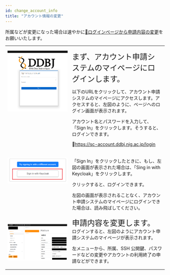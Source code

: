 ```yaml
---
id: change_account_info
title: "アカウント情報の変更"
---
```



所属などが変更になった場合は速やかに[&#x1f517;<u>ログインページから申請内容の変更</u>](https://sc-account.ddbj.nig.ac.jp/login)をお願いいたします。


<table>
<tr>
<td width="400" valign="top">

![](Change_login.png)

</td>
<td width="400" valign="top">

<font size="5">まず、アカウント申請システムのマイページにログインします。</font><br/>

以下のURLをクリックして、アカウント申請システムのマイページにアクセスします。アクセスすると、左図のように、ページへのログイン画面が表示されます。<br/>

アカウント名とパスワードを入力して、「Sign In」をクリックします。そうすると、ログインできます。<br/>

&#x1f517;<u>https://sc-account.ddbj.nig.ac.jp/login</u>

</td>
</tr>


<tr>
<td width="400" valign="top">

![](Keycload.png)

</td>
<td width="400" valign="top">

「Sign In」をクリックしたときに、もし、左図の画面が表示された場合は、「Sing in with Keycloak」をクリックします。<br/>

クリックすると、ログインできます。<br/>

左図の画面が表示されることなく、アカウント申請システムのマイページにログインできた場合は、読み飛ばしてください。

</td>
</tr>


<tr>
<td>

![](Change_App_JP.png)

</td>
<td>
<font size="5">申請内容を変更します。</font><br/>
ログインすると、左図のようにアカウント申請システムのマイページが表示されます。<br/>

左メニューから、所属、SSH 公開鍵、パスワードなどの変更やアカウントの利用終了の申請などができます。


</td>
</tr>
</table>




